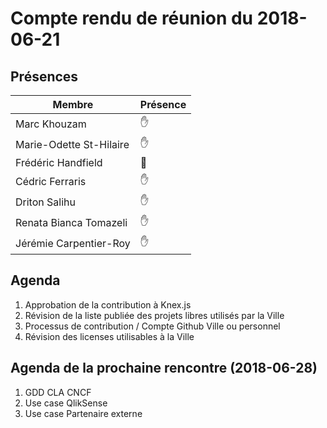 # Compte rendu de réunion du 2018-06-21

## Présences
Membre|Présence
-------|--------
Marc Khouzam | &#x270B;
Marie-Odette St-Hilaire | &#x270B;
Frédéric Handfield | &#x1F464;
Cédric Ferraris | &#x270B;
Driton Salihu | &#x270B;
Renata Bianca Tomazeli | &#x270B;
Jérémie Carpentier-Roy | &#x270B;


## Agenda
1. Approbation de la contribution à Knex.js
2. Révision de la liste publiée des projets libres utilisés par la Ville
3. Processus de contribution / Compte Github Ville ou personnel
4. Révision des licenses utilisables à la Ville


## Agenda de la prochaine rencontre (2018-06-28)
1. GDD CLA CNCF
2. Use case QlikSense
3. Use case Partenaire externe

